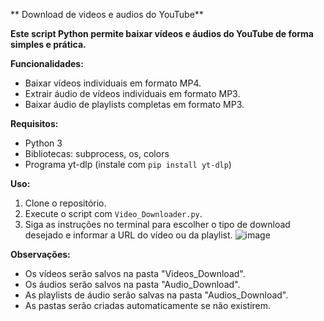  ** Download de videos e audios do YouTube**

**Este script Python permite baixar vídeos e áudios do YouTube de forma simples e prática.**

**Funcionalidades:**

- Baixar vídeos individuais em formato MP4.
- Extrair áudio de vídeos individuais em formato MP3.
- Baixar áudio  de playlists   completas em formato MP3.

**Requisitos:**

- Python 3
- Bibliotecas: subprocess, os, colors
- Programa yt-dlp (instale com `pip install yt-dlp`)

**Uso:**

1. Clone o repositório.
2. Execute o script com `Video_Downloader.py`.
3. Siga as instruções no terminal para escolher o tipo de download desejado e informar a URL do vídeo ou da playlist.
   ![image](https://github.com/GuilhermeTart/Video-Downloader/assets/136984328/1b5a13b3-223c-47ee-839e-7e24506f225c)


**Observações:**

- Os vídeos serão salvos na pasta "Videos_Download".
- Os áudios serão salvos na pasta "Audio_Download".
- As playlists de áudio serão salvas na pasta "Audios_Download".
- As pastas serão criadas automaticamente se não existirem.


